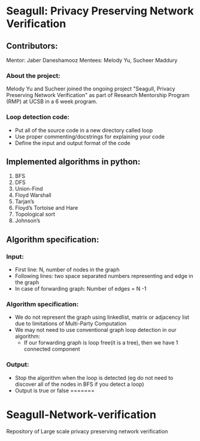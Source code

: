 # Seagull: Privacy Preserving Network Verification
## Contributors:

Mentor: Jaber Daneshamooz
Mentees: Melody Yu, Sucheer Maddury

### About the project:
Melody Yu and Sucheer joined the ongoing project "Seagull, Privacy Preserving Network Verification" as part of Research Mentorship Program (RMP) at UCSB in a 6 week program.

### Loop detection code:
* Put all of the source code in a new directory called loop
* Use proper commenting/docstrings for explaining your code
* Define the input and output format of the code

## Implemented algorithms in python:
1. BFS
2. DFS
3. Union-Find
4. Floyd Warshall
5. Tarjan’s
6. Floyd’s Tortoise and Hare 
7. Topological sort
8. Johnson’s 

## Algorithm specification:
### Input:
* First line: N, number of nodes in the graph
* Following lines: two space separated numbers representing and edge in the graph
* In case of forwarding graph: Number of edges = N -1 

### Algorithm specification:
* We do not represent the graph using linkedlist, matrix or adjacency list due to limitations of Multi-Party Computation 
* We may not need to use conventional graph loop detection in our algorithm:
  * If our forwarding graph is loop free(it is a tree), then we have 1 connected component

### Output:
* Stop the algorithm when the loop is detected (eg do not need to discover all of the nodes in BFS if you detect a loop)
* Output is true or false 
=======
# Seagull-Network-verification
Repository of Large scale privacy preserving network verification 

